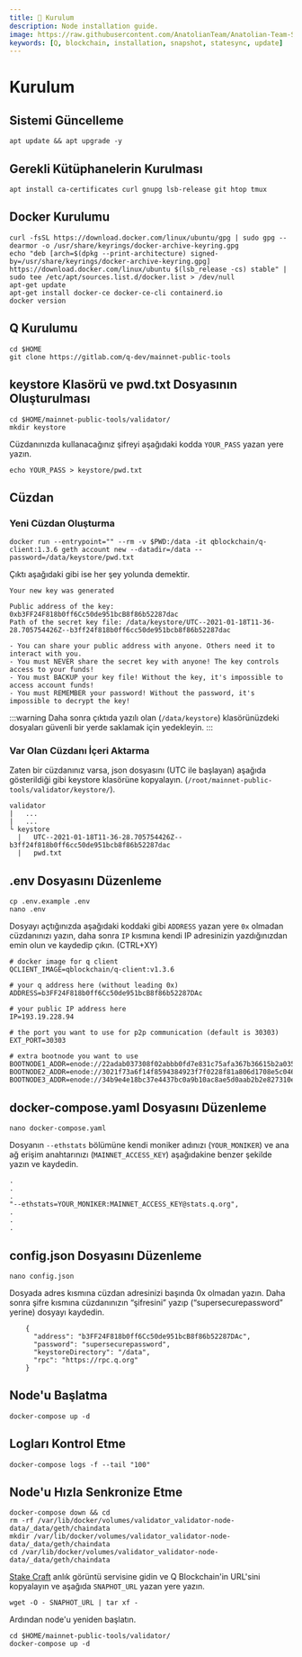 ```yaml
---
title: 💾 Kurulum
description: Node installation guide.
image: https://raw.githubusercontent.com/AnatolianTeam/Anatolian-Team-Services/main/i18n/tr/docusaurus-plugin-content-docs/current/Mainnet/Q-Blockhahin/img/Q-Service-Cover.jpg
keywords: [Q, blockchain, installation, snapshot, statesync, update]
---
```


# Kurulum

## Sistemi Güncelleme
```shell
apt update && apt upgrade -y
```

## Gerekli Kütüphanelerin Kurulması
```shell
apt install ca-certificates curl gnupg lsb-release git htop tmux
```

## Docker Kurulumu
```shell
curl -fsSL https://download.docker.com/linux/ubuntu/gpg | sudo gpg --dearmor -o /usr/share/keyrings/docker-archive-keyring.gpg
echo "deb [arch=$(dpkg --print-architecture) signed-by=/usr/share/keyrings/docker-archive-keyring.gpg] https://download.docker.com/linux/ubuntu $(lsb_release -cs) stable" | sudo tee /etc/apt/sources.list.d/docker.list > /dev/null
apt-get update
apt-get install docker-ce docker-ce-cli containerd.io
docker version
```

## Q Kurulumu
```
cd $HOME
git clone https://gitlab.com/q-dev/mainnet-public-tools
```

## keystore Klasörü ve pwd.txt Dosyasının Oluşturulması
```
cd $HOME/mainnet-public-tools/validator/
mkdir keystore
```

Cüzdanınızda kullanacağınız şifreyi aşağıdaki kodda `YOUR_PASS` yazan yere yazın.
```
echo YOUR_PASS > keystore/pwd.txt
```

## Cüzdan

### Yeni Cüzdan Oluşturma
```shell 
docker run --entrypoint="" --rm -v $PWD:/data -it qblockchain/q-client:1.3.6 geth account new --datadir=/data --password=/data/keystore/pwd.txt
```
Çıktı aşağıdaki gibi ise her şey yolunda demektir.
```
Your new key was generated

Public address of the key:   0xb3FF24F818b0ff6Cc50de951bcB8f86b52287dac
Path of the secret key file: /data/keystore/UTC--2021-01-18T11-36-28.705754426Z--b3ff24f818b0ff6cc50de951bcb8f86b52287dac

- You can share your public address with anyone. Others need it to interact with you.
- You must NEVER share the secret key with anyone! The key controls access to your funds!
- You must BACKUP your key file! Without the key, it's impossible to access account funds!
- You must REMEMBER your password! Without the password, it's impossible to decrypt the key!
```
:::warning
Daha sonra çıktıda yazılı olan (`/data/keystore`) klasörünüzdeki dosyaları güvenli bir yerde saklamak için yedekleyin.
:::

### Var Olan Cüzdanı İçeri Aktarma
Zaten bir cüzdanınız varsa, json dosyasını (UTC ile başlayan) aşağıda gösterildiği gibi keystore klasörüne kopyalayın. (`/root/mainnet-public-tools/validator/keystore/`).
```
validator
|   ...
|   ...
└ keystore
  |   UTC--2021-01-18T11-36-28.705754426Z--b3ff24f818b0ff6cc50de951bcb8f86b52287dac
  |   pwd.txt
```

## .env Dosyasını Düzenleme

```shell
cp .env.example .env
nano .env
```
Dosyayı açtığınızda aşağıdaki koddaki gibi `ADDRESS` yazan yere `0x` olmadan cüzdanınızı yazın,
daha sonra `IP` kısmına kendi IP adresinizin yazdığınızdan emin olun ve kaydedip çıkın. (CTRL+XY)
```
# docker image for q client
QCLIENT_IMAGE=qblockchain/q-client:v1.3.6

# your q address here (without leading 0x)
ADDRESS=b3FF24F818b0ff6Cc50de951bcB8f86b52287DAc

# your public IP address here
IP=193.19.228.94

# the port you want to use for p2p communication (default is 30303)
EXT_PORT=30303

# extra bootnode you want to use
BOOTNODE1_ADDR=enode://22adab037308f02abbb0fd7e831c75afa367b36615b2a0358a5c4673912cf384de6c8e688371822488622ebee383aeea5d41087160cb70484a9f1671876871b1@bootnode.q.org:30301
BOOTNODE2_ADDR=enode://3021f73a6f14f8594384923f7f0228f81a806d1708e5c046db12661bdce6b0f10625fae12771aa36f7a4d1f110d4e5a589bf3d34ec4b1d2c6d10e382d90f6983@extrabootnode.q.org:30314
BOOTNODE3_ADDR=enode://34b9e4e18bc37e4437bc0a9b10ac8ae5d0aab2b2e827310e90ec1012e818d07962b162d98e083ec5487e0cf87d1ffefb46332ec05209ec82fb675ae7afe3e241@extrabootnode.q.org:30315
```

## docker-compose.yaml Dosyasını Düzenleme
```
nano docker-compose.yaml
```
Dosyanın `--ethstats` bölümüne kendi moniker adınızı (`YOUR_MONIKER`) ve ana ağ erişim anahtarınızı (`MAINNET_ACCESS_KEY`) aşağıdakine benzer şekilde yazın ve kaydedin.
```
.
.
.
"--ethstats=YOUR_MONIKER:MAINNET_ACCESS_KEY@stats.q.org",
.
.
.
```

## config.json Dosyasını Düzenleme
```
nano config.json
```
Dosyada adres kısmına cüzdan adresinizi başında 0x olmadan yazın.
Daha sonra şifre kısmına cüzdanınızın “şifresini” yazıp (“supersecurepassword” yerine) dosyayı kaydedin.
```
    {
      "address": "b3FF24F818b0ff6Cc50de951bcB8f86b52287DAc",
      "password": "supersecurepassword",
      "keystoreDirectory": "/data",
      "rpc": "https://rpc.q.org"
    }
```

## Node'u Başlatma
```shell
docker-compose up -d
```

## Logları Kontrol Etme
```
docker-compose logs -f --tail "100"
```

## Node'u Hızla Senkronize Etme
 ```shell 
docker-compose down && cd
rm -rf /var/lib/docker/volumes/validator_validator-node-data/_data/geth/chaindata
mkdir /var/lib/docker/volumes/validator_validator-node-data/_data/geth/chaindata
cd /var/lib/docker/volumes/validator_validator-node-data/_data/geth/chaindata
```

[Stake Craft](https://snapshots.stakecraft.com/) anlık görüntü servisine gidin ve Q Blockchain'in URL'sini kopyalayın ve aşağıda `SNAPHOT_URL` yazan yere yazın.
```
wget -O - SNAPHOT_URL | tar xf -
```

Ardından node'u yeniden başlatın.
```
cd $HOME/mainnet-public-tools/validator/
docker-compose up -d
```

​
